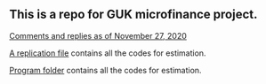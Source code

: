 ## This is a repo for GUK microfinance project.   

[Comments and replies as of November 27, 2020](https://seiroito.github.io/GUK/draft/CommentsAndReplies2020November27.html)  

[A replication file](https://seiroito.github.io/GUK/program/EstimationMemo_Tufte.html) contains all the codes for estimation.  

[Program folder](https://github.com/SeiroIto/GUK/tree/main/program) contains all the codes for estimation.  
